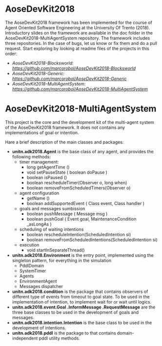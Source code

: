 # AoseDevKit2018

The AoseDevKit2018 framework has been implemented for the course of Agent Oriented Software Engineering at the University Of Trento (2018).
Introductory slides on the framework are available in the doc folder in the AoseDevKit2018-MultiAgentSystem repository.
The framework includes three repositories. In the case of bugs, let us know or fix them and do a pull request. Start exploring by looking at readme files of the projects in this order:
- *AoseDevKit2018-Blocksworld: https://github.com/marcorobol/AoseDevKit2018-Blocksworld*
- *AoseDevKit2018-Generic: https://github.com/marcorobol/AoseDevKit2018-Generic*
- *AoseDevKit2018-MultiAgentSystem: https://github.com/marcorobol/AoseDevKit2018-MultiAgentSystem*

# AoseDevKit2018-MultiAgentSystem

This project is the core and the development kit of the multi-agent system of the AoseDevKit2018 framework. It does not contains any implementations of goal or intention.

Hare a brief description of the main classes and packages:

- **unitn.adk2018.Agent** is the base class of any agent, and provides the following methods:
    - timer management:
        - long getAgentTime ()
        - void setPauseState ( boolean doPause )
        - boolean isPaused ()
        - boolean rescheduleTimer(Observer o, long when)
        - boolean removeFromScheduledTimers(Observer o)
    - agent configuration
        - getName ()
        - boolean addSupportedEvent ( Class<E> event, Class<Intention> handler )
    - goals and messages sumbission
        - boolean pushMessage ( Message msg )
        - boolean pushGoal ( Event goal, MaintenanceCondition _asLongAs )
    - scheduling of waiting intentions
        - boolean rescheduleIntention(ScheduledIntention si)
        - boolean removeFromScheduledIntentions(ScheduledIntention si)
    - execution
        - void startInSeparateThread()
- **unitn.adk2018.Environment** is the entry point, implemented using the singleton pattern, for everything in the simulation
    - PddlDomain
    - SystemTimer
    - Agents
    - EnvironmentAgent
    - Messages dispatcher
-  **unitn.adk2018.condition** is the package that contains observers of different type of events from timeout to goal state. To be used in the implementation of intention, to implement wait for or wait until logics.
- **unitn.adk2018.event.Goal .InformMessage .RequestMessage** are the three base classes to be used in the development of goals and messages.
- **unitn.adk2018.intention.Intention** is the base class to be used in the development of intentions.
- **unitn.adk2018.pddl** is the package to that contains domain-independent pddl utility methods.






